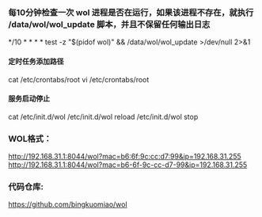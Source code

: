 ### 每10分钟检查一次 wol 进程是否在运行，如果该进程不存在，就执行 /data/wol/wol_update 脚本，并且不保留任何输出日志
*/10 * * * * test -z "$(pidof wol)" && /data/wol/wol_update >/dev/null 2>&1
#### 定时任务添加路径
cat /etc/crontabs/root 
vi /etc/crontabs/root
#### 服务启动停止
cat /etc/init.d/wol
/etc/init.d/wol reload
/etc/init.d/wol stop
### WOL格式：
http://192.168.31.1:8044/wol?mac=b6:6f:9c:cc:d7:99&ip=192.168.31.255
http://192.168.31.1:8044/wol?mac=b6-6f-9c-cc-d7-99&ip=192.168.31.255
### 代码仓库:
https://github.com/bingkuomiao/wol
